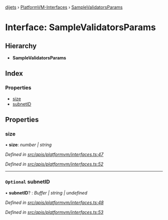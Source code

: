 [dijets](../README.md) › [PlatformVM-Interfaces](../modules/platformvm_interfaces.md) › [SampleValidatorsParams](platformvm_interfaces.samplevalidatorsparams.md)

# Interface: SampleValidatorsParams

## Hierarchy

* **SampleValidatorsParams**

## Index

### Properties

* [size](platformvm_interfaces.samplevalidatorsparams.md#size)
* [subnetID](platformvm_interfaces.samplevalidatorsparams.md#optional-subnetid)

## Properties

###  size

• **size**: *number | string*

*Defined in [src/apis/platformvm/interfaces.ts:47](https://github.com/Dijets-Inc/dijetsjs/blob/ca67b81/src/apis/platformvm/interfaces.ts#L47)*

*Defined in [src/apis/platformvm/interfaces.ts:52](https://github.com/Dijets-Inc/dijetsjs/blob/ca67b81/src/apis/platformvm/interfaces.ts#L52)*

___

### `Optional` subnetID

• **subnetID**? : *Buffer | string | undefined*

*Defined in [src/apis/platformvm/interfaces.ts:48](https://github.com/Dijets-Inc/dijetsjs/blob/ca67b81/src/apis/platformvm/interfaces.ts#L48)*

*Defined in [src/apis/platformvm/interfaces.ts:53](https://github.com/Dijets-Inc/dijetsjs/blob/ca67b81/src/apis/platformvm/interfaces.ts#L53)*
